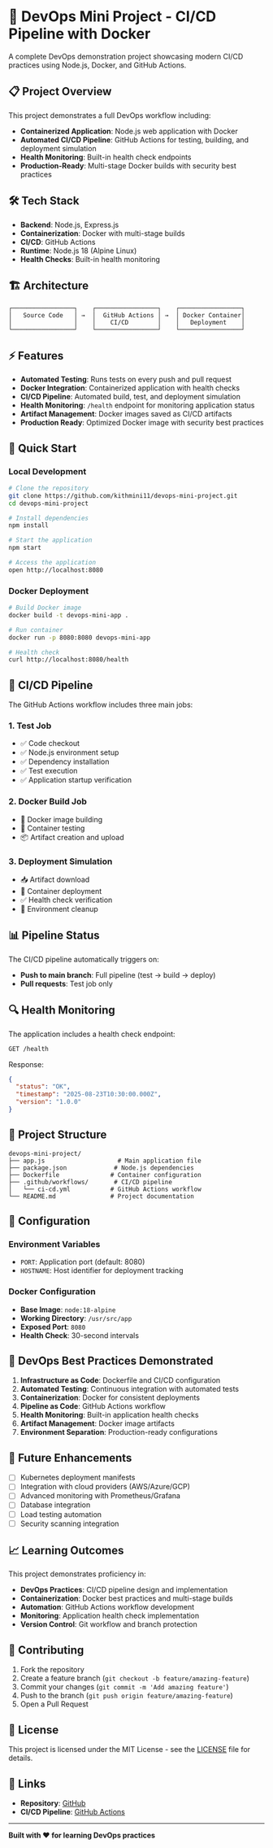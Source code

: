 # 🚀 DevOps Mini Project - CI/CD Pipeline with Docker

A complete DevOps demonstration project showcasing modern CI/CD practices using Node.js, Docker, and GitHub Actions.

## 📋 Project Overview

This project demonstrates a full DevOps workflow including:
- **Containerized Application**: Node.js web application with Docker
- **Automated CI/CD Pipeline**: GitHub Actions for testing, building, and deployment simulation
- **Health Monitoring**: Built-in health check endpoints
- **Production-Ready**: Multi-stage Docker builds with security best practices

## 🛠️ Tech Stack

- **Backend**: Node.js, Express.js
- **Containerization**: Docker with multi-stage builds
- **CI/CD**: GitHub Actions
- **Runtime**: Node.js 18 (Alpine Linux)
- **Health Checks**: Built-in health monitoring

## 🏗️ Architecture

```
┌─────────────────┐    ┌─────────────────┐    ┌─────────────────┐
│   Source Code   │ →  │  GitHub Actions │ →  │ Docker Container│
│                 │    │    CI/CD        │    │   Deployment    │
└─────────────────┘    └─────────────────┘    └─────────────────┘
```

## ⚡ Features

- **Automated Testing**: Runs tests on every push and pull request
- **Docker Integration**: Containerized application with health checks
- **CI/CD Pipeline**: Automated build, test, and deployment simulation
- **Health Monitoring**: `/health` endpoint for monitoring application status
- **Artifact Management**: Docker images saved as CI/CD artifacts
- **Production Ready**: Optimized Docker image with security best practices

## 🚀 Quick Start

### Local Development

```bash
# Clone the repository
git clone https://github.com/kithmini11/devops-mini-project.git
cd devops-mini-project

# Install dependencies
npm install

# Start the application
npm start

# Access the application
open http://localhost:8080
```

### Docker Deployment

```bash
# Build Docker image
docker build -t devops-mini-app .

# Run container
docker run -p 8080:8080 devops-mini-app

# Health check
curl http://localhost:8080/health
```

## 🔄 CI/CD Pipeline

The GitHub Actions workflow includes three main jobs:

### 1. **Test Job**
- ✅ Code checkout
- ✅ Node.js environment setup
- ✅ Dependency installation
- ✅ Test execution
- ✅ Application startup verification

### 2. **Docker Build Job**
- 🐳 Docker image building
- 🧪 Container testing
- 📦 Artifact creation and upload

### 3. **Deployment Simulation**
- 📥 Artifact download
- 🚀 Container deployment
- ✅ Health check verification
- 🧹 Environment cleanup

## 📊 Pipeline Status

The CI/CD pipeline automatically triggers on:
- **Push to main branch**: Full pipeline (test → build → deploy)
- **Pull requests**: Test job only

## 🔍 Health Monitoring

The application includes a health check endpoint:

```bash
GET /health
```

Response:
```json
{
  "status": "OK",
  "timestamp": "2025-08-23T10:30:00.000Z",
  "version": "1.0.0"
}
```

## 📁 Project Structure

```
devops-mini-project/
├── app.js                    # Main application file
├── package.json             # Node.js dependencies
├── Dockerfile              # Container configuration
├── .github/workflows/       # CI/CD pipeline
│   └── ci-cd.yml           # GitHub Actions workflow
└── README.md               # Project documentation
```

## 🔧 Configuration

### Environment Variables

- `PORT`: Application port (default: 8080)
- `HOSTNAME`: Host identifier for deployment tracking

### Docker Configuration

- **Base Image**: `node:18-alpine`
- **Working Directory**: `/usr/src/app`
- **Exposed Port**: `8080`
- **Health Check**: 30-second intervals

## 🎯 DevOps Best Practices Demonstrated

1. **Infrastructure as Code**: Dockerfile and CI/CD configuration
2. **Automated Testing**: Continuous integration with automated tests
3. **Containerization**: Docker for consistent deployments
4. **Pipeline as Code**: GitHub Actions workflow
5. **Health Monitoring**: Built-in application health checks
6. **Artifact Management**: Docker image artifacts
7. **Environment Separation**: Production-ready configurations

## 🔮 Future Enhancements

- [ ] Kubernetes deployment manifests
- [ ] Integration with cloud providers (AWS/Azure/GCP)
- [ ] Advanced monitoring with Prometheus/Grafana
- [ ] Database integration
- [ ] Load testing automation
- [ ] Security scanning integration

## 📈 Learning Outcomes

This project demonstrates proficiency in:
- **DevOps Practices**: CI/CD pipeline design and implementation
- **Containerization**: Docker best practices and multi-stage builds
- **Automation**: GitHub Actions workflow development
- **Monitoring**: Application health check implementation
- **Version Control**: Git workflow and branch protection

## 🤝 Contributing

1. Fork the repository
2. Create a feature branch (`git checkout -b feature/amazing-feature`)
3. Commit your changes (`git commit -m 'Add amazing feature'`)
4. Push to the branch (`git push origin feature/amazing-feature`)
5. Open a Pull Request

## 📜 License

This project is licensed under the MIT License - see the [LICENSE](LICENSE) file for details.

## 🔗 Links

- **Repository**: [GitHub](https://github.com/kithmini11/devops-mini-project)
- **CI/CD Pipeline**: [GitHub Actions](https://github.com/kithmini11/devops-mini-project/actions)

---

**Built with ❤️ for learning DevOps practices**
